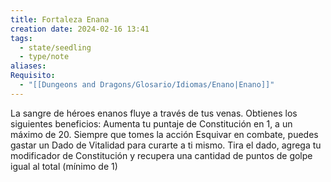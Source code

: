 ```yaml
---
title: Fortaleza Enana
creation date: 2024-02-16 13:41
tags:
  - state/seedling
  - type/note
aliases: 
Requisito:
  - "[[Dungeons and Dragons/Glosario/Idiomas/Enano|Enano]]"
---
```


La sangre de héroes enanos fluye a través de tus venas. Obtienes los siguientes beneficios:
Aumenta tu puntaje de Constitución en 1, a un máximo de 20.
Siempre que tomes la acción Esquivar en combate, puedes gastar un Dado de Vitalidad para curarte a ti mismo. Tira el dado, agrega tu modificador de Constitución y recupera una cantidad de puntos de golpe igual al total (mínimo de 1)
